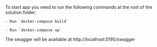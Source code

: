 To start app you need to run the following commands at the root of the solution folder:

    - Run `docker-compose build`

    - Run `docker-compose up`
The swagger will be available at http://localhost:5195/swagger
